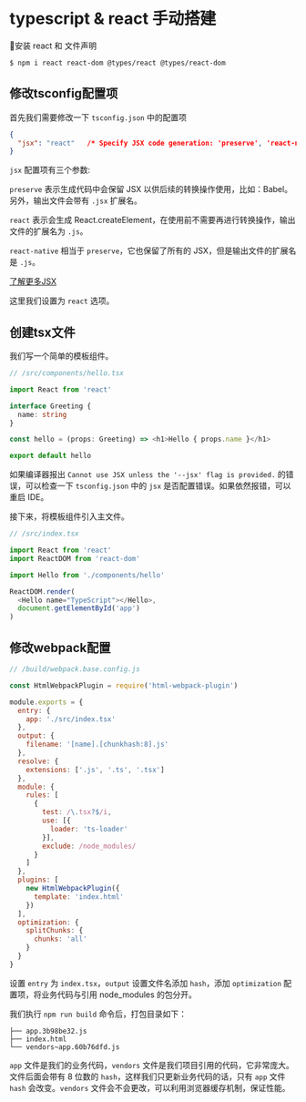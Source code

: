 # typescript & react 手动搭建

安装 react 和 文件声明

```bash
$ npm i react react-dom @types/react @types/react-dom
```

## 修改tsconfig配置项

首先我们需要修改一下 `tsconfig.json` 中的配置项

```json
{
  "jsx": "react"   /* Specify JSX code generation: 'preserve', 'react-native', or 'react'. */
}
```

`jsx` 配置项有三个参数: 

`preserve` 表示生成代码中会保留 JSX 以供后续的转换操作使用，比如：Babel。 另外，输出文件会带有 `.jsx` 扩展名。

`react` 表示会生成 React.createElement，在使用前不需要再进行转换操作，输出文件的扩展名为 `.js`。

`react-native` 相当于 `preserve`，它也保留了所有的 JSX，但是输出文件的扩展名是 `.js`。

[了解更多JSX](http://www.typescriptlang.org/docs/handbook/jsx.html)

这里我们设置为 `react` 选项。

## 创建tsx文件

我们写一个简单的模板组件。

```ts
// /src/components/hello.tsx

import React from 'react'

interface Greeting {
  name: string
}

const hello = (props: Greeting) => <h1>Hello { props.name }</h1>

export default hello
```

如果编译器报出 `Cannot use JSX unless the '--jsx' flag is provided.` 的错误，可以检查一下 `tsconfig.json` 中的 `jsx` 是否配置错误。如果依然报错，可以重启 IDE。

接下来，将模板组件引入主文件。

```ts
// /src/index.tsx

import React from 'react'
import ReactDOM from 'react-dom'

import Hello from './components/hello'

ReactDOM.render(
  <Hello name="TypeScript"></Hello>,
  document.getElementById('app')
)
```

## 修改webpack配置

```js
// /build/webpack.base.config.js

const HtmlWebpackPlugin = require('html-webpack-plugin')

module.exports = {
  entry: {
    app: './src/index.tsx'
  },
  output: {
    filename: '[name].[chunkhash:8].js'
  },
  resolve: {
    extensions: ['.js', '.ts', '.tsx']
  },
  module: {
    rules: [
      {
        test: /\.tsx?$/i,
        use: [{
          loader: 'ts-loader'
        }],
        exclude: /node_modules/
      }
    ]
  },
  plugins: [
    new HtmlWebpackPlugin({
      template: 'index.html'
    })
  ],
  optimization: {
    splitChunks: {
      chunks: 'all'
    }
  }
}
```

设置 `entry` 为 `index.tsx`，`output` 设置文件名添加 `hash`，添加 `optimization` 配置项，将业务代码与引用 node_modules 的包分开。

我们执行 `npm run build` 命令后，打包目录如下：

```
├── app.3b98be32.js
├── index.html
└── vendors~app.60b76dfd.js
```

`app` 文件是我们的业务代码，`vendors` 文件是我们项目引用的代码，它非常庞大。文件后面会带有 8 位数的 `hash`，这样我们只更新业务代码的话，只有 `app` 文件 `hash` 会改变。`vendors` 文件会不会更改，可以利用浏览器缓存机制，保证性能。
